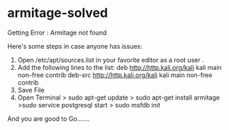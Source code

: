 # armitage-solved


Getting Error : Armitage not found


Here's some steps in case anyone has issues:

1. Open /etc/apt/sources.list in your favorite editor as a root user .
2. Add the following lines to the list:
deb http://http.kali.org/kali kali main non-free contrib
deb-src http://http.kali.org/kali kali main non-free contrib
3. Save File
4. Open Terminal > sudo apt-get update > sudo apt-get install armitage >sudo  service postgresql start > sudo msfdb init


And you are good to Go.......


